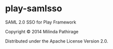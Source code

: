 play-samlsso
============

SAML 2.0 SSO for Play Framework



Copyright © 2014 Milinda Pathirage

Distributed under the Apache License Version 2.0.
